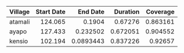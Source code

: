 | Village   |   Start Date |   End Date |   Duration |   Coverage |
|:----------|-------------:|-----------:|-----------:|-----------:|
| atamali   |      124.065 |  0.1904    |   0.67276  |   0.863161 |
| ayapo     |      127.433 |  0.232502  |   0.672051 |   0.904552 |
| kensio    |      102.194 |  0.0893443 |   0.837226 |   0.92657  |